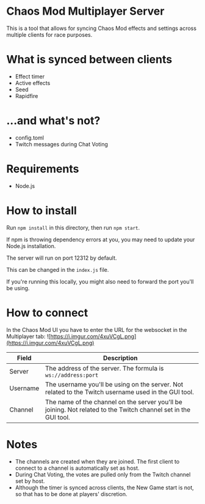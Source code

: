 # Chaos Mod Multiplayer Server
This is a tool that allows for syncing Chaos Mod effects and settings across multiple clients for race purposes.

# What is synced between clients
* Effect timer
* Active effects
* Seed
* Rapidfire

# ...and what's not?
* config.toml
* Twitch messages during Chat Voting

# Requirements
* Node.js

# How to install
Run `npm install` in this directory, then run `npm start`.

If npm is throwing dependency errors at you, you may need to update your Node.js installation.

The server will run on port 12312 by default.

This can be changed in the `index.js` file.

If you're running this locally, you might also need to forward the port you'll be using.

# How to connect
In the Chaos Mod UI you have to enter the URL for the websocket in the Multiplayer tab:
![https://i.imgur.com/4xuVCgL.png](https://i.imgur.com/4xuVCgL.png)

| Field    | Description                                                                                          |
|----------|------------------------------------------------------------------------------------------------------|
| Server   | The address of the server. The formula is `ws://address:port`                                        |
| Username | The username you'll be using on the server. Not related to the Twitch username used in the GUI tool.              |
| Channel  | The name of the channel on the server you'll be joining. Not related to the Twitch channel set in the GUI tool.    |


# Notes
* The channels are created when they are joined. The first client to connect to a channel is automatically set as host.
* During Chat Voting, the votes are pulled only from the Twitch channel set by host.
* Although the timer is synced across clients, the New Game start is not, so that has to be done at players' discretion.
